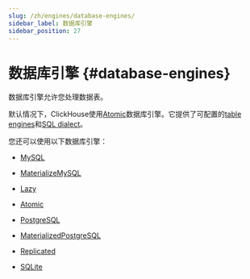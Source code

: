 ```yaml
---
slug: /zh/engines/database-engines/
sidebar_label: 数据库引擎
sidebar_position: 27
---
```


# 数据库引擎 {#database-engines}

数据库引擎允许您处理数据表。

默认情况下，ClickHouse使用[Atomic](../../engines/database-engines/atomic.md)数据库引擎。它提供了可配置的[table engines](../../engines/table-engines/index.md)和[SQL dialect](../../sql-reference/syntax.md)。

您还可以使用以下数据库引擎：

-   [MySQL](../../engines/database-engines/mysql.md)

-   [MaterializeMySQL](../../engines/database-engines/materialized-mysql.md)

-   [Lazy](../../engines/database-engines/lazy)

-   [Atomic](../../engines/database-engines/atomic.md)

-   [PostgreSQL](../../engines/database-engines/postgresql.md)

-   [MaterializedPostgreSQL](../../engines/database-engines/materialized-postgresql.md)

-   [Replicated](../../engines/database-engines/replicated.md)

-   [SQLite](../../engines/database-engines/sqlite.md)
